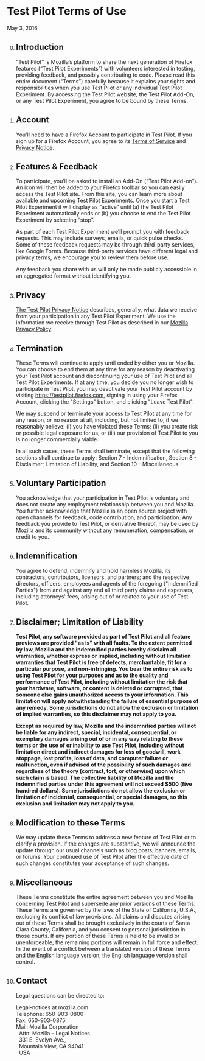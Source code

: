 # Test Pilot Terms of Use
May 3, 2016

0. ## Introduction
    “Test Pilot” is Mozilla’s platform to share the next generation of Firefox features (“Test Pilot Experiments”) with volunteers interested in testing, providing feedback, and possibly contributing to code.  Please read this entire document (“Terms”) carefully because it explains your rights and responsibilities when you use Test Pilot or any individual Test Pilot Experiment. By accessing the Test Pilot website, the Test Pilot Add-On, or any Test Pilot Experiment, you agree to be bound by these Terms.

0. ## Account
    You'll need to have a Firefox Account to participate in Test Pilot. If you sign up for a Firefox Account, you agree to its [Terms of Service](https://www.mozilla.org/about/legal/terms/services) and [Privacy Notice](https://www.mozilla.org/privacy/firefox-cloud).

0. ## Features & Feedback
    To participate, you’ll be asked to install an Add-On (“Test Pilot Add-on”).  An icon will then be added to your Firefox toolbar so you can easily access the Test Pilot site.  From this site, you can learn more about available and upcoming Test Pilot Experiments.  Once you start a Test Pilot Experiment it will display as “active” until (a) the Test Pilot Experiment automatically ends or (b) you choose to end the Test Pilot Experiment by selecting “stop”.

    As part of each Test Pilot Experiment we’ll prompt you with feedback requests.  This may include surveys, emails, or quick pulse checks.  Some of these feedback requests may be through third-party services, like Google Forms.  Because third-party services have different legal and privacy terms, we encourage you to review them before use.

    Any feedback you share with us will only be made publicly accessible in an aggregated format without identifying you.

0. ## Privacy
    [The Test Pilot Privacy Notice](https://testpilot.firefox.com/privacy) describes, generally, what data we receive from your participation in any Test Pilot Experiment. We use the information we receive through Test Pilot as described in our [Mozilla Privacy Policy](https://www.mozilla.org/privacy/).

0. ## Termination
    These Terms will continue to apply until ended by either you or Mozilla. You can choose to end them at any time for any reason by deactivating your Test Pilot account and  discontinuing your use of Test Pilot and all Test Pilot Experiments. If at any time, you decide you no longer wish to participate in Test Pilot, you may deactivate your Test Pilot account by visiting https://testpilot.firefox.com, signing in using your Firefox Account, clicking the "Settings" button, and clicking "Leave Test Pilot".

    We may suspend or terminate your access to Test Pilot at any time for any reason, or no reason at all, including, but not limited to, if we reasonably believe: (i) you have violated these Terms; (ii) you create risk or possible legal exposure for us; or (iii) our provision of Test Pilot to you is no longer commercially viable.

    In all such cases, these Terms shall terminate, except that the following sections shall continue to apply: Section 7 - Indemnification, Section 8 - Disclaimer; Limitation of Liability, and Section 10 - Miscellaneous.

0. ## Voluntary Participation
    You acknowledge that your participation in Test Pilot is voluntary and does not create any employment relationship between you and Mozilla.  You further acknowledge that Mozilla is an open source project with open channels for feedback, code contribution, and participation.  Any feedback you provide to Test Pilot, or derivative thereof, may be used by Mozilla and its community without any remuneration, compensation, or credit to you.

0. ## Indemnification
    You agree to defend, indemnify and hold harmless Mozilla, its contractors, contributors, licensors, and partners; and the respective directors, officers, employees and agents of the foregoing ("Indemnified Parties") from and against any and all third party claims and expenses, including attorneys' fees, arising out of or related to your use of Test Pilot.

0. ## Disclaimer; Limitation of Liability
    **Test Pilot, any software provided as part of Test Pilot and all feature previews are provided "as is" with all faults. To the extent permitted by law, Mozilla and the indemnified parties hereby disclaim all warranties, whether express or implied, including without limitation warranties that Test Pilot is free of defects, merchantable, fit for a particular purpose, and non-infringing. You bear the entire risk as to using Test Pilot for your purposes and as to the quality and performance of Test Pilot, including without limitation the risk that your hardware, software, or content is deleted or corrupted, that someone else gains unauthorized access to your information. This limitation will apply notwithstanding the failure of essential purpose of any remedy. Some jurisdictions do not allow the exclusion or limitation of implied warranties, so this disclaimer may not apply to you.**

    **Except as required by law, Mozilla and the indemnified parties will not be liable for any indirect, special, incidental, consequential, or exemplary damages arising out of or in any way relating to these terms or the use of or inability to use Test Pilot, including without limitation direct and indirect damages for loss of goodwill, work stoppage, lost profits, loss of data, and computer failure or malfunction, even if advised of the possibility of such damages and regardless of the theory (contract, tort, or otherwise) upon which such claim is based. The collective liability of Mozilla and the indemnified parties under this agreement will not exceed $500 (five hundred dollars). Some jurisdictions do not allow the exclusion or limitation of incidental, consequential, or special damages, so this exclusion and limitation may not apply to you.**

0. ## Modification to these Terms
    We may update these Terms to address a new feature of Test Pilot or to clarify a provision. If the changes are substantive, we will announce the update through our usual channels such as blog posts, banners, emails, or forums. Your continued use of Test Pilot after the effective date of such changes constitutes your acceptance of such changes.

0. ## Miscellaneous
    These Terms constitute the entire agreement between you and Mozilla concerning Test Pilot and supersede any prior versions of these Terms. These Terms are governed by the laws of the State of California, U.S.A., excluding its conflict of law provisions. All claims and disputes arising out of  these Terms shall be brought exclusively in the courts of Santa Clara County, California, and you consent to personal jurisdiction in those courts. If any portion of these Terms is held to be invalid or unenforceable, the remaining portions will remain in full force and effect. In the event of a conflict between a translated version of these Terms and the English language version, the English language version shall control.

0. ## Contact
    Legal questions can be directed to:

    Legal-notices at mozilla.com  
    Telephone: 650-903-0800  
    Fax: 650-903-0875  
    Mail: Mozilla Corporation  
      &nbsp; Attn: Mozilla – Legal Notices  
      &nbsp; 331 E. Evelyn Ave.,  
      &nbsp; Mountain View, CA 94041  
      &nbsp; USA  

